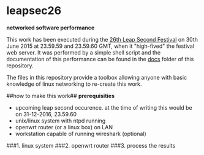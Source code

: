 # leapsec26 
**networked software performance**

This work has been executed during the [26th Leap Second Festival](http://noemata.net/leapsec26/) on 30th June 2015 at 23.59.59 and 23.59.60 GMT, when it "high-fived" the festival web server. It was performed by a simple shell script and the documentation of this performance can be found in the [docs](https://github.com/awk0324/net.works/tree/master/leapsec26/docs) folder of this repository.

The files in this repository provide a toolbox allowing anyone with basic knowledge of linux networking to re-create this work.

##how to make this work##
**prerequisities**
* upcoming leap second occurence. at the time of writing this would be on 31-12-2016, 23.59.60
* unix/linux system with ntpd running 
* openwrt router (or a linux box) on LAN
* workstation capable of running wireshark (optional)

###1. linux system
###2. openwrt router
###3. process the results

